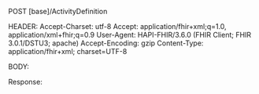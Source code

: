 POST [base]/ActivityDefinition

HEADER:
Accept-Charset: utf-8
Accept: application/fhir+xml;q=1.0, application/xml+fhir;q=0.9
User-Agent: HAPI-FHIR/3.6.0 (FHIR Client; FHIR 3.0.1/DSTU3; apache)
Accept-Encoding: gzip
Content-Type: application/fhir+xml; charset=UTF-8

BODY:
<ActivityDefinition xmlns="http://hl7.org/fhir">
   <meta>
      <versionId value="1"/>
      <lastUpdated value="2019-03-01T13:25:06.445+00:00"/>
      <profile value="http://ehealth.sundhed.dk/fhir/StructureDefinition/ehealth-activitydefinition"/>
   </meta>
   <extension url="http://ehealth.sundhed.dk/fhir/StructureDefinition/ehealth-owner">
      <valueReference>
         <reference value="Organization/3346"/>
      </valueReference>
   </extension>
   <extension url="http://ehealth.sundhed.dk/fhir/StructureDefinition/ehealth-author">
      <valueReference>
         <reference value="Practitioner/3345"/>
      </valueReference>
   </extension>
   <version value="ba6b3244-693f-4081-9e5c-ce2b4e482f9a"/>
   <name value="4a3ab76d-42f4-4720-8bab-c3130ed253ed"/>
   <status value="active"/>
   <topic>
      <text value="d5d3e610-72f3-4bee-9301-040d40dbb21a"/>
   </topic>
</ActivityDefinition>


Response:
<ActivityDefinition xmlns="http://hl7.org/fhir">
   <id value="3348"/>
   <meta>
      <versionId value="1"/>
      <lastUpdated value="2019-03-01T13:25:07.238+00:00"/>
      <profile value="http://ehealth.sundhed.dk/fhir/StructureDefinition/ehealth-activitydefinition"/>
   </meta>
   <extension url="http://ehealth.sundhed.dk/fhir/StructureDefinition/ehealth-owner">
      <valueReference>
         <reference value="Organization/3346"/>
      </valueReference>
   </extension>
   <extension url="http://ehealth.sundhed.dk/fhir/StructureDefinition/ehealth-author">
      <valueReference>
         <reference value="Practitioner/3345"/>
      </valueReference>
   </extension>
   <version value="ba6b3244-693f-4081-9e5c-ce2b4e482f9a"/>
   <name value="4a3ab76d-42f4-4720-8bab-c3130ed253ed"/>
   <status value="active"/>
   <topic>
      <text value="d5d3e610-72f3-4bee-9301-040d40dbb21a"/>
   </topic>
</ActivityDefinition>